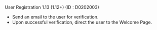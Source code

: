 User Registration 1.13 (1.12+) (ID : D0202003)
- Send an email to the user for verification.
- Upon successful verification, direct the user to the Welcome Page. 
